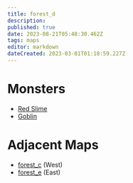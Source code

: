 ```yaml
---
title: forest_d
description: 
published: true
date: 2023-08-21T05:48:30.462Z
tags: maps
editor: markdown
dateCreated: 2023-03-01T01:18:59.227Z
---
```


# Monsters
 * [Red Slime](/monsters/red-slime)
 * [Goblin](/monsters/goblin)

# Adjacent Maps
 * [forest_c](/maps/forest_c) (West)
 * [forest_e](/maps/forest_e) (East)
